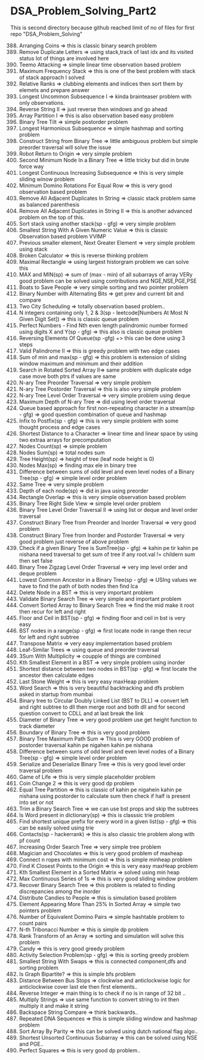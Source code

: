 # DSA_Problem_Solving_Part2
This is second directory because github reached limit of no of files for first repo "DSA_Problem_Solving"

388. Arranging Coins => this is classic binary search problem
389. Remove Duplicate Letters => using stack,track of last idx and its visited status lot of things are involved here
390. Teemo Attacking => simple linear time observation based problem
391. Maximum Frequency Stack => this is one of the best problem with stack of stack approach I solved
392. Relative Ranks => clubbing elements and indices then sort them by elemets and prepare answer
393. Longest Uncommon Subsequence I => kinda brainteaser problem with only observations.
394. Reverse String II => just reverse then windows and go ahead
395. Array Partition I => this is also observation based easy problem
396. Binary Tree Tilt => simple postorder problem
397. Longest Harmonious Subsequence => simple hashmap and sorting problem
398. Construct String from Binary Tree => little ambiguous problem but simple preorder traversal will solve the issue
399. Robot Return to Origin => very simple problem 
400. Second Minimum Node In a Binary Tree => little tricky but did in brute force way
401. Longest Continuous Increasing Subsequence => this is very simple sliding winow problem
402. Minimum Domino Rotations For Equal Row => this is very good observation based problem
403. Remove All Adjacent Duplicates In String => classic stack problem same as balanced parenthesis
404. Remove All Adjacent Duplicates in String II => this is another advanced problem on the top of this.
405. Sort stack using another stack(sp - gfg) => very simple problem
406. Smallest String With A Given Numeric Value => this is classic Observation based problem VVIMP
407. Previous smaller element, Next Greater Element => very simple problem using stack
408. Broken Calculator => this is reverse thinking problem 
409. Maximal Rectangle => using largest historgram problem we can solve this
410. MAX and MIN(sp) => sum of (max - min) of all subarrays of array VERy good problem can be solved using contributions and NGE,NSE,PGE,PSE
411. Boats to Save People => very simple sorting and two pointer problem
412. Binary Number with Alternating Bits => get prev and current bit and compare
413. Two City Scheduling => totally observation based problem..
414. N integers containing only 1, 2 & 3(sp - leetcode[Numbers At Most N Given Digit Set]) => this is classic queue problem
415. Perfect Numbers - Find Nth even length palindromic number formed using digits X and Y(sp - gfg) => this also is classic queue problem
416. Reversing Elements Of Queue(sp -gfg) +> this can be done using 3 steps
417. Valid Palindrome II => this is greedy problem with two edge cases
418. Sum of min and max(sp - gfg) => this problem is extension of sliding window maximum and minimum and their addition
419. Search in Rotated Sorted Array II=> same problem with duplicate edge case move both ptrs if values are same
420. N-ary Tree Preorder Traversal => very simple problem
421. N-ary Tree Postorder Traversal => this is also very simple problem
422. N-ary Tree Level Order Traversal => very simple problem using deque
423. Maximum Depth of N-ary Tree => did using level order traversal
424. Queue based approach for first non-repeating character in a stream(sp - gfg) => good question combination of queue and hashmap
425. Infix to Postfix(sp - gfg) => this is very simple problem with some thought process and edge cases
426. Shortest Distance to a Character => linear time and linear space by using two extraa arrays for precomputation
427. Nodes Count(sp) => simple problem
428. Nodes Sum(sp) => total nodes sum
429. Tree Height(sp) => height of tree (leaf node height is 0)
430. Nodes Max(sp) => finding max ele in binary tree
431. Difference between sums of odd level and even level nodes of a Binary Tree(sp - gfg) => simple level order problem
432. Same Tree => very simple problem
433. Depth of each node(sp) => did in java using preorder
434. Rectangle Overlap => this is very simple observation based problem
435.  Binary Tree Right Side View => simple level order problem 
436.  Binary Tree Level Order Traversal II => using list or deque and level order traversal
437. Construct Binary Tree from Preorder and Inorder Traversal => very good problem
438. Construct Binary Tree from Inorder and Postorder Traversal => very good problem just reverse of above problem
439. Check if a given Binary Tree is SumTree(sp - gfg) => kahin pe tir kahin pe nishana need traversal to get sum of tree if any root.val != childern sum then set false
440. Binary Tree Zigzag Level Order Traversal => very imp level order and deque problem
441. Lowest Common Ancestor in a Binary Tree(sp - gfg) => USIng values we have to find the path of both nodes then find lca
442. Delete Node in a BST => this is very important problem
443. Validate Binary Search Tree => very simple and important problem
444. Convert Sorted Array to Binary Search Tree => find the mid make it root then recur for left and right
445. Floor and Ceil in BST(sp - gfg) => finding floor and ceil in bst is very easy
446. BST nodes in a range(sp - gfg) => first locate node in range then recur for left and right subtree
447. Transpose Matrix => very easy implementation based problem
448. Leaf-Similar Trees => using queue and preorder traversal
449. 3Sum With Multiplicity => coupple of things are combined
450. Kth Smallest Element in a BST => very simple problem using inorder
451. Shortest distance between two nodes in BST(sp - gfg) => first locate the ancestor then calculate edges
452. Last Stone Weight => this is very easy maxHeap problem
453. Word Search => this is very beautiful backtracking and dfs problem asked in startup from mumbai
454. Binary tree to Circular Doubly Linked List (BST to DLL) => convert left and right subtree to dll then merge root and both dll and for second question convert to CDLL and at last break the link
455. Diameter of Binary Tree => very good problem use get height function to track diameter
456. Boundary of Binary Tree => this is very good problem
457. Binary Tree Maximum Path Sum => This is very GOOD problem of postorder traversal kahin pe nigahen kahin pe nishana
458. Difference between sums of odd level and even level nodes of a Binary Tree(sp - gfg) => simple level order problem
459. Serialize and Deserialize Binary Tree => this is very good level order traversal problem
460. Game of Life => this is very simple placeholder problem
461. Coin Change 2 => this is very good dp problem
462. Equal Tree Partition => this is classic of kahin pe nigahein kahin pe nishana using postorder to calculate sum then check if half is present into set or not
463. Trim a Binary Search Tree => we can use bst props and skip the subtrees
464. Is Word present in dictionary(sp) => this is classsic trie problem
465. Find shortest unique prefix for every word in a given list(sp - gfg) => this can be easily solved using trie
466. Contacts(sp - hackerrank) => this is also classic trie problem along with pf count
467. Increasing Order Search Tree => very simple tree problem
468. Magician and Chocolates => this is very good problem of maxheap
469. Connect n ropes with minimum cost => this is simple minheap problem
470. Find K Closest Points to the Origin => this is very easy maxHeap problem
471. Kth Smallest Element in a Sorted Matrix => solved using min heap
472. Max Continuous Series of 1s => this is very good sliding window problem
473. Recover Binary Search Tree => this problem is related to finding discrepancies among the inorder
474. Distribute Candies to People => this is simulation based problem
475. Element Appearing More Than 25% In Sorted Array => simple two pointers problem
476. Number of Equivalent Domino Pairs => simple hashtable problem to count pairs
477. N-th Tribonacci Number => this is simple dp problem
478. Rank Transform of an Array => sorting and simulation will solve this problem
479. Candy => this is very good greedy problem 
480. Activity Selection Problem(sp - gfg) => this is sorting greedy problem
481. Smallest String With Swaps => this is connected component,dfs and sorting problem
482. Is Graph Bipartite? => this is simple bfs problem
483. Distance Between Bus Stops => clockwise and anticlockwise logic for anticlockwise cover last ele then first elements..
484. Reverse Integer => main thing is to check if no is in range of 32 bit ..
485. Multiply Strings => use same function to convert string to int then multiply it and make it string
486. Backspace String Compare => think backwards..
487. Repeated DNA Sequences => this is simple sliding window and hashmap problem
488. Sort Array By Parity => this can be solved using dutch national flag algo..
489. Shortest Unsorted Continuous Subarray => this can be solved using NSE and PGE..
490. Perfect Squares => this is very good dp problem..






